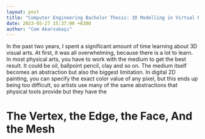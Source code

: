 ```yaml
---
layout: post
title: "Computer Engineering Bachelor Thesis: 3D Modelling in Virtual Reality"
date: 2023-05-27 15:37:00 +0300
author: "Cem Akarsubaşı"
---
```


In the past two years, I spent a significant amount of time learning about 3D visual arts.
At first, it was all overwhelming, because there is a lot to learn. In most physical arts,
you have to work with the medium to get the best result. It could be oil, ballpoint pencil,
clay and so on. The medium itself becomes an abstraction but also the biggest limitation. 
In digital 2D painting, you can specify the exact color value of any pixel, but this ends up
being too difficult, so artists use many of the same abstractions that physical tools provide
but they have the 

# The Vertex, the Edge, the Face, And the Mesh


